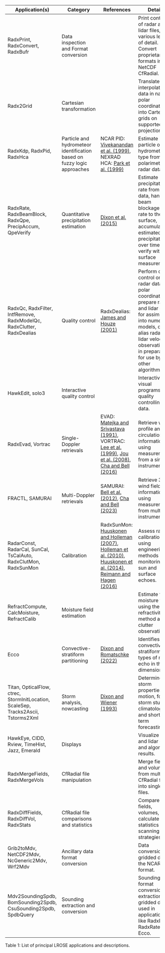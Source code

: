 | Application(s) | Category | References | Details |
| ------------- | ------------- | ------------- | ------------- |
| RadxPrint, RadxConvert, RadxBufr |Data inspection and Format conversion | |Print contents of radar and lidar files, in various levels of detail. Convert proprietary formats into NetCDF CfRadial. |
| Radx2Grid | Cartesian transformation | | Translate and interpolate data in native polar coordinates into Cartesian grids on supported projections. |
| RadxKdp, RadxPid, RadxHca | Particle and hydrometeor identification based on fuzzy logic approaches | NCAR PID: [Vivekanandan et al. (1999)](https://doi.org/10.1175/1520-0477(1999)080%3C0381:CMRUSB%3E2.0.CO;2), NEXRAD HCA: [Park et al. (1999)](https://doi.org/10.1175/2008WAF2222205.1) | Estimate particle or hydrometeor type from polarimetric radar data.|
| RadxRate, RadxBeamBlock, RadxQpe, PrecipAccum, QpeVerify | Quantitative precipitation estimation | [Dixon et al. (2015)](https://ams.confex.com/ams/37RADAR/webprogram/Paper275705.html) | Estimate precipitation rate from radar data, handle beam blockage, map rate to the surface, accumulate the estimated precipitation over time, verify with surface measurements.|
| RadxQc, RadxFilter, IntfRemove, RadxModelQc, RadxClutter, RadxDealias | Quality control | RadxDealias: [James and Houze (2001)](https://doi.org/10.1175/1520-0426(2001)018%3C1674:ARTFDD%3E2.0.CO;2) | Perform quality control on radar data in polar coordinates, prepare radar and lidar data for assimilation into numerical models, de-alias radar or lidar velocity observations, in preparation for use by other algorithms. |
| HawkEdit, solo3 | Interactive quality control | | Interactive, visual programs for quality controlling data.|
| RadxEvad, Vortrac | Single-Doppler retrievals | EVAD: [Matejka and Srivastava (1991)](https://doi.org/10.1175/1520-0426(1991)008%3C0453:AIVOTE%3E2.0.CO;2), VORTRAC: [Lee et al. (1999)](https://doi.org/10.1175/1520-0493(1999)127%3C2419:TCKSRF%3E2.0.CO;2), [Jou et al. (2008)](https://doi.org/10.1175/2007MWR2116.1), [Cha and Bell (2016)](https://doi.org/10.5194/amt-14-3523-2021) |Retrieve wind profile and circulation information using measurements from a single instrument. |
| FRACTL, SAMURAI | Multi-Doppler retrievals | SAMURAI: [Bell et al. (2012)](https://doi.org/10.1175/JAS-D-11-0276.1), [Cha and Bell (2023)](https://doi.org/10.1175/JTECH-D-23-0019.1) | Retrieve 3-D wind field information using measurements from multiple instruments. |
| RadarConst, RadarCal, SunCal, TsCalAuto, RadxClutMon, RadxSunMon | Calibration | RadxSunMon: [Huuskonen and Holleman (2007)](https://doi.org/10.1175/JTECH1978.1), [Holleman et al. (2010)](https://doi.org/10.1175/2010JTECHA1381.1), [Huuskonen et al. (2014)](https://doi.org/10.1175/JTECH-D-13-00246.1), [Reimann and Hagen (2016)](https://doi.org/10.1175/JTECH-D-15-0185.1) | Assess radar calibration using engineering methods or by monitoring the sun and surface echoes. |
| RefractCompute, CalcMoisture, RefractCalib | Moisture field estimation | |Estimate the moisture field using the refractivity method and clutter observations. |
| Ecco | Convective-stratiform partitioning | [Dixon and Romatschke (2022)](https://doi.org/10.1175/JTECH-D-22-0018.1) | Identifies convective and stratiform types of radar echo in three dimensions. |
| Titan, OpticalFlow, ctrec, StormInitLocation, ScaleSep, Tracks2Ascii, Tstorms2Xml | Storm analysis, nowcasting | [Dixon and Wiener (1993)](https://doi.org/10.1175/1520-0426(1993)010%3C0785:TTITAA%3E2.0.CO;2) | Determine storm properties and motion, for storm studies, climatology and short-term forecasting. |
| HawkEye, CIDD, Rview, TimeHist, Jazz, Emerald | Displays | | Visualize radar and lidar data, and algorithm results. |
| RadxMergeFields, RadxMergeVols | CfRadial file manipulation | | Merge fields and volumes from multiple CfRadial files into single files.|
| RadxDiffFields, RadxDiffVol, RadxStats | CfRadial file comparisons and statistics | | Compare fields, volumes, and calculate statistics of scanning strategies. |
| Grib2toMdv, NetCDF2Mdv, NcGeneric2Mdv, Wrf2Mdv | Ancillary data format conversion | | Data conversion for gridded data to the NCAR MDV format.|
| Mdv2SoundingSpdb, BomSounding2Spdb, CsuSounding2Spdb, SpdbQuery | Sounding extraction and conversion | | Sounding format conversion and extraction from gridded data, used in applications like RadxPid, RadxRate, and Ecco.|

Table 1: List of principal LROSE applications and descriptions. 
